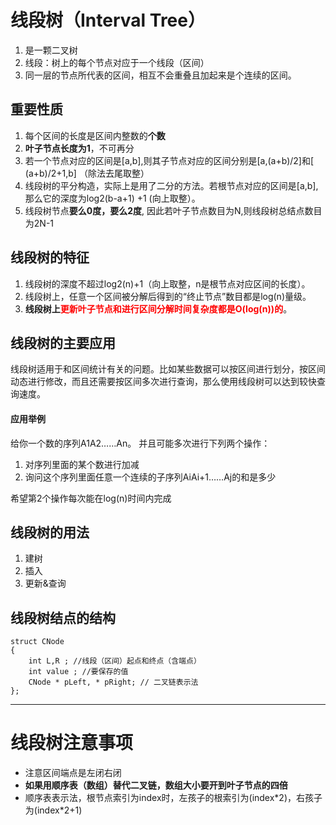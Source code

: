 # 线段树（Interval Tree）
1. 是一颗二叉树
2. 线段：树上的每个节点对应于一个线段（区间）
3. 同一层的节点所代表的区间，相互不会重叠且加起来是个连续的区间。

## 重要性质
1. 每个区间的长度是区间内整数的**个数**
2. **叶子节点长度为1**，不可再分
3. 若一个节点对应的区间是[a,b],则其子节点对应的区间分别是[a,(a+b)/2]和[ (a+b)/2+1,b] （除法去尾取整）
4. 线段树的平分构造，实际上是用了二分的方法。若根节点对应的区间是[a,b],那么它的深度为log2(b-a+1) +1 (向上取整）。
5. 线段树节点**要么0度，要么2度**, 因此若叶子节点数目为N,则线段树总结点数目为2N-1

## 线段树的特征
1. 线段树的深度不超过log2(n)+1（向上取整，n是根节点对应区间的长度）。
2. 线段树上，任意一个区间被分解后得到的“终止节点”数目都是log(n)量级。
3. **线段树上<font color=red>更新叶子节点和进行区间分解时间复杂度都是O(log(n))的**</font>。

## 线段树的主要应用

线段树适用于和区间统计有关的问题。比如某些数据可以按区间进行划分，按区间动态进行修改，而且还需要按区间多次进行查询，那么使用线段树可以达到较快查询速度。

#### 应用举例

给你一个数的序列A1A2……An。 并且可能多次进行下列两个操作：
1. 对序列里面的某个数进行加减
2. 询问这个序列里面任意一个连续的子序列AiAi+1……Aj的和是多少

希望第2个操作每次能在log(n)时间内完成

## 线段树的用法
1. 建树
2. 插入
3. 更新&查询

## 线段树结点的结构
	struct CNode
	{
		int L,R ; //线段（区间）起点和终点（含端点）
		int value ; //要保存的值
		CNode * pLeft, * pRight; // 二叉链表示法
	};

----------
# 线段树注意事项
- 注意区间端点是左闭右闭
- **如果用顺序表（数组）替代二叉链，数组大小要开到叶子节点的四倍**
- 顺序表表示法，根节点索引为index时，左孩子的根索引为(index\*2)，右孩子为(index\*2+1)
